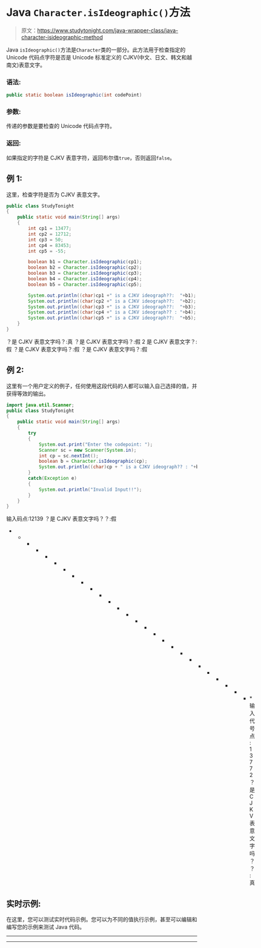 # Java `Character.isIdeographic()`方法

> 原文：<https://www.studytonight.com/java-wrapper-class/java-character-isideographic-method>

Java `isIdeographic()`方法是`Character`类的一部分。此方法用于检查指定的 Unicode 代码点字符是否是 Unicode 标准定义的 CJKV(中文、日文、韩文和越南文)表意文字。

### 语法:

```java
public static boolean isIdeographic(int codePoint)
```

### 参数:

传递的参数是要检查的 Unicode 代码点字符。

### 返回:

如果指定的字符是 CJKV 表意字符，返回布尔值`true`，否则返回`false`。

## 例 1:

这里，检查字符是否为 CJKV 表意文字。

```java
public class StudyTonight
{  
	public static void main(String[] args)
	{  
		int cp1 = 13477;  
		int cp2 = 12712;  
		int cp3 = 50;  
		int cp4 = 83453;   
		int cp5 = -55;  

		boolean b1 = Character.isIdeographic(cp1);  
		boolean b2 = Character.isIdeographic(cp2);  
		boolean b3 = Character.isIdeographic(cp3);  
		boolean b4 = Character.isIdeographic(cp4);  
		boolean b5 = Character.isIdeographic(cp5);  

		System.out.println((char)cp1 +" is a CJKV ideograph??:  "+b1);  
		System.out.println((char)cp2 +" is a CJKV ideograph??:  "+b2);  
		System.out.println((char)cp3 +" is a CJKV ideograph??:  "+b3);  
		System.out.println((char)cp4 +" is a CJKV ideograph?? : "+b4);  
		System.out.println((char)cp5 +" is a CJKV ideograph??:  "+b5);  
	}  
} 
```

？是 CJKV 表意文字吗？:真
？是 CJKV 表意文字吗？:假
2 是 CJKV 表意文字？:假
？是 CJKV 表意文字吗？:假
？是 CJKV 表意文字吗？:假

## 例 2:

这里有一个用户定义的例子，任何使用这段代码的人都可以输入自己选择的值，并获得等效的输出。

```java
import java.util.Scanner; 
public class StudyTonight
{  
	public static void main(String[] args)
	{  
		try
		{
			System.out.print("Enter the codepoint: ");  
			Scanner sc = new Scanner(System.in);         
			int cp = sc.nextInt();  
			boolean b = Character.isIdeographic(cp);
			System.out.println((char)cp + " is a CJKV ideograph?? : "+b);
		}
		catch(Exception e)
		{
			System.out.println("Invalid Input!!");
		}
	}  
} 
```

输入码点:12139
？是 CJKV 表意文字吗？？:假
* * * * * * * * * * * * * * * * * * * * * * * * * * * *输入代号点:13772
？是 CJKV 表意文字吗？？:真

## 实时示例:

在这里，您可以测试实时代码示例。您可以为不同的值执行示例，甚至可以编辑和编写您的示例来测试 Java 代码。

* * *

* * *